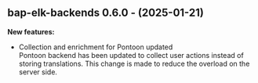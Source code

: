 ## bap-elk-backends 0.6.0 - (2025-01-21)

**New features:**

 * Collection and enrichment for Pontoon updated\
   Pontoon backend has been updated to collect user actions instead of
   storing translations. This change is made to reduce the overload on
   the server side.

